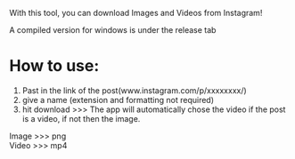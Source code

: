 With this tool, you can download Images and Videos from Instagram!

A compiled version for windows is under the release tab

<h1>How to use:</h1>
<ol>
	<li>Past in the link of the post(www.instagram.com/p/xxxxxxxx/)</li>
	<li>give a name (extension and formatting not required)</li>
	<li>hit download >>> The app will automatically chose the video if the post is a video, if not then the image.</li>
</ol>

Image >>> png </br>
Video >>> mp4
